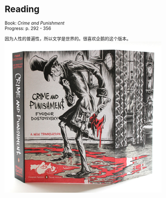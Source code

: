# Reading
Book: *Crime and Punishment*  
Progress: p. 292 - 356  

因为人性的普遍性，所以文学是世界的。很喜欢企鹅的这个版本。
![image](./Crime%20and%20Punishment%20Penguin.jpg)  
